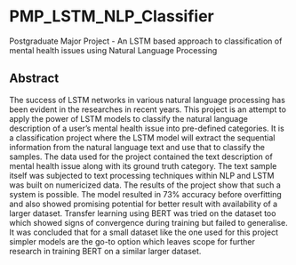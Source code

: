 # PMP_LSTM_NLP_Classifier
Postgraduate Major Project - An LSTM based approach to classification of mental health issues using Natural Language Processing

## Abstract
The success of LSTM networks in various natural language processing has been evident in the researches in recent years. This project is an attempt to apply the power of LSTM models to classify the natural language description of a user’s mental health issue into pre-defined categories. It is a classification project where the LSTM model will extract the sequential information from the natural language text and use that to classify the samples. The data used for the project contained the text description of mental health issue along with its ground truth category. The text sample itself was subjected to text processing techniques within NLP and LSTM was built on numericized data. The results of the project show that such a system is possible. The model resulted in 73% accuracy before overfitting and also showed promising potential for better result with availability of a larger dataset. Transfer learning using BERT was tried on the dataset too which showed signs of convergence during training but failed to generalise. It was concluded that for a small dataset like the one used for this project simpler models are the go-to option which leaves scope for further research in training BERT on a similar larger dataset.

